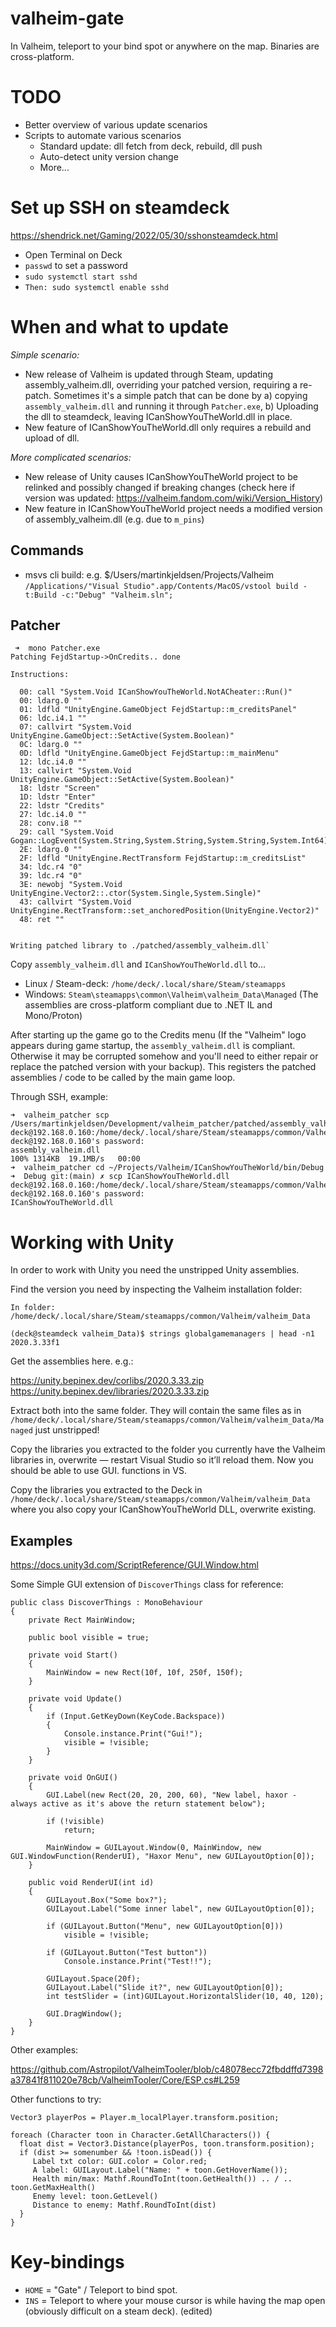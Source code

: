 # valheim-gate
In Valheim, teleport to your bind spot or anywhere on the map. Binaries are cross-platform.

# TODO
* Better overview of various update scenarios
* Scripts to automate various scenarios
  * Standard update: dll fetch from deck, rebuild, dll push
  * Auto-detect unity version change
  * More...

# Set up SSH on steamdeck
https://shendrick.net/Gaming/2022/05/30/sshonsteamdeck.html

* Open Terminal on Deck
* `passwd` to set a password
* `sudo systemctl start sshd`
* `Then: sudo systemctl enable sshd`

# When and what to update

_Simple scenario:_
* New release of Valheim is updated through Steam, updating assembly_valheim.dll, overriding your patched version, requiring a re-patch. Sometimes it's a simple patch that can be done by a) copying `assembly_valheim.dll` and running it through `Patcher.exe`, b) Uploading the dll to steamdeck, leaving ICanShowYouTheWorld.dll in place.
* New feature of ICanShowYouTheWorld.dll only requires a rebuild and upload of dll.

_More complicated scenarios:_
* New release of Unity causes ICanShowYouTheWorld project to be relinked and possibly changed if breaking changes (check here if version was updated: https://valheim.fandom.com/wiki/Version_History)
* New feature in ICanShowYouTheWorld project needs a modified version of assembly_valheim.dll (e.g. due to `m_pins`)

## Commands
* msvs cli build: e.g. $/Users/martinkjeldsen/Projects/Valheim 
`/Applications/"Visual Studio".app/Contents/MacOS/vstool build -t:Build -c:"Debug" "Valheim.sln";`

## Patcher
     
  ```
   ➜  mono Patcher.exe
Patching FejdStartup->OnCredits.. done

Instructions:

	00: call "System.Void ICanShowYouTheWorld.NotACheater::Run()"
	00: ldarg.0 ""
	01: ldfld "UnityEngine.GameObject FejdStartup::m_creditsPanel"
	06: ldc.i4.1 ""
	07: callvirt "System.Void UnityEngine.GameObject::SetActive(System.Boolean)"
	0C: ldarg.0 ""
	0D: ldfld "UnityEngine.GameObject FejdStartup::m_mainMenu"
	12: ldc.i4.0 ""
	13: callvirt "System.Void UnityEngine.GameObject::SetActive(System.Boolean)"
	18: ldstr "Screen"
	1D: ldstr "Enter"
	22: ldstr "Credits"
	27: ldc.i4.0 ""
	28: conv.i8 ""
	29: call "System.Void Gogan::LogEvent(System.String,System.String,System.String,System.Int64)"
	2E: ldarg.0 ""
	2F: ldfld "UnityEngine.RectTransform FejdStartup::m_creditsList"
	34: ldc.r4 "0"
	39: ldc.r4 "0"
	3E: newobj "System.Void UnityEngine.Vector2::.ctor(System.Single,System.Single)"
	43: callvirt "System.Void UnityEngine.RectTransform::set_anchoredPosition(UnityEngine.Vector2)"
	48: ret ""


Writing patched library to ./patched/assembly_valheim.dll`
```
   
Copy `assembly_valheim.dll` and `ICanShowYouTheWorld.dll` to...

- Linux / Steam-deck:  `/home/deck/.local/share/Steam/steamapps`
- Windows:  `Steam\steamapps\common\Valheim\valheim_Data\Managed` 
(The assemblies are cross-platform compliant due to .NET IL and Mono/Proton)

After starting up the game go to the  Credits menu (If  the "Valheim" logo appears during game startup, the `assembly_valheim.dll` is compliant. Otherwise it may be corrupted somehow and you'll need to either repair or replace the patched version with your backup). This registers the patched assemblies / code to be called by the main game loop.

Through SSH, example:
```
➜  valheim_patcher scp /Users/martinkjeldsen/Development/valheim_patcher/patched/assembly_valheim.dll deck@192.168.0.160:/home/deck/.local/share/Steam/steamapps/common/Valheim/valheim_Data/Managed/
deck@192.168.0.160's password: 
assembly_valheim.dll                                                                  100% 1314KB  19.1MB/s   00:00    
➜  valheim_patcher cd ~/Projects/Valheim/ICanShowYouTheWorld/bin/Debug 
➜  Debug git:(main) ✗ scp ICanShowYouTheWorld.dll deck@192.168.0.160:/home/deck/.local/share/Steam/steamapps/common/Valheim/valheim_Data/Managed/                                          
deck@192.168.0.160's password: 
ICanShowYouTheWorld.dll       
```

# Working with Unity

In order to work with Unity you need the unstripped Unity assemblies.

Find the version you need by inspecting the Valheim installation folder:

```
In folder: /home/deck/.local/share/Steam/steamapps/common/Valheim/valheim_Data

(deck@steamdeck valheim_Data)$ strings globalgamemanagers | head -n1
2020.3.33f1
```

Get the assemblies here. e.g.:

https://unity.bepinex.dev/corlibs/2020.3.33.zip
https://unity.bepinex.dev/libraries/2020.3.33.zip

Extract both into the same folder. They will contain the same files as in `/home/deck/.local/share/Steam/steamapps/common/Valheim/valheim_Data/Managed` just unstripped!

Copy the libraries you extracted to the folder you currently have the Valheim libraries in, overwrite — restart Visual Studio so it’ll reload them. Now you should be able to use GUI. functions in VS.

Copy the libraries you extracted to the Deck in `/home/deck/.local/share/Steam/steamapps/common/Valheim/valheim_Data` where you also copy your ICanShowYouTheWorld DLL, overwrite existing.

## Examples

https://docs.unity3d.com/ScriptReference/GUI.Window.html

Some Simple GUI extension of `DiscoverThings` class for reference:

```
public class DiscoverThings : MonoBehaviour
{
	private Rect MainWindow;

	public bool visible = true;

	private void Start()
	{
		MainWindow = new Rect(10f, 10f, 250f, 150f);
	}

	private void Update()
	{
		if (Input.GetKeyDown(KeyCode.Backspace))
		{
			Console.instance.Print("Gui!");
			visible = !visible;
		}
	}

	private void OnGUI()
	{
		GUI.Label(new Rect(20, 20, 200, 60), "New label, haxor - always active as it's above the return statement below");

		if (!visible)
			return;

		MainWindow = GUILayout.Window(0, MainWindow, new GUI.WindowFunction(RenderUI), "Haxor Menu", new GUILayoutOption[0]);
	}

	public void RenderUI(int id)
	{
		GUILayout.Box("Some box?");
		GUILayout.Label("Some inner label", new GUILayoutOption[0]);

		if (GUILayout.Button("Menu", new GUILayoutOption[0]))
			visible = !visible;

		if (GUILayout.Button("Test button"))
			Console.instance.Print("Test!!");

		GUILayout.Space(20f);
		GUILayout.Label("Slide it?", new GUILayoutOption[0]);
		int testSlider = (int)GUILayout.HorizontalSlider(10, 40, 120);

		GUI.DragWindow();
	}
}
```

Other examples:

https://github.com/Astropilot/ValheimTooler/blob/c48078ecc72fbddffd7398a37841f811020e78cb/ValheimTooler/Core/ESP.cs#L259

Other functions to try:

```
Vector3 playerPos = Player.m_localPlayer.transform.position;

foreach (Character toon in Character.GetAllCharacters()) {
  float dist = Vector3.Distance(playerPos, toon.transform.position);
  if (dist >= somenumber && !toon.isDead()) {
     Label txt color: GUI.color = Color.red;
     A label: GUILayout.Label("Name: " + toon.GetHoverName());
     Health min/max: Mathf.RoundToInt(toon.GetHealth()) .. / .. toon.GetMaxHealth()
     Enemy level: toon.GetLevel()
     Distance to enemy: Mathf.RoundToInt(dist)
  }
}
```

# Key-bindings

- `HOME` =  "Gate" / Teleport to bind spot.
- `INS`   = Teleport to where your mouse cursor is while having the map open (obviously difficult on a steam deck). (edited)

<screenshots>
